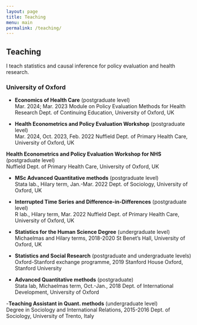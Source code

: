 ```yaml
---
layout: page
title: Teaching
menu: main
permalink: /teaching/
---
```


## Teaching

I teach statistics and causal inference for policy evaluation and health research. 

### University of Oxford
<p> </p>

- **Economics of Health Care** (postgraduate level) \
Mar. 2024; Mar. 2023 
Module on Policy Evaluation Methods for Health Research
Dept. of Continuing Education, University of Oxford, UK

- **Health Econometrics and Policy Evaluation Workshop** (postgraduate level) \
Mar. 2024, Oct. 2023, Feb. 2022
Nuffield Dept. of Primary Health Care, University of Oxford, UK

 **Health Econometrics and Policy Evaluation Workshop for NHS** (postgraduate level) \
Nuffield Dept. of Primary Health Care, University of Oxford, UK

- **MSc Advanced Quantitative methods** (postgraduate level) \
Stata lab., Hilary term, Jan.-Mar. 2022
Dept. of Sociology, University of Oxford, UK

- **Interrupted Time Series and Difference-in-Differences** (postgraduate level) \
R lab., Hilary term, Mar. 2022
Nuffield Dept. of Primary Health Care, University of Oxford, UK


- **Statistics for the Human Science Degree** (undergraduate level) 
Michaelmas and Hilary terms, 2018-2020
St Benet’s Hall, University of Oxford, UK

- **Statistics and Social Research** (postgraduate and undergraduate levels) \
Oxford-Stanford exchange programme, 2019
Stanford House Oxford, Stanford University

- **Advanced Quantitative methods** (postgraduate) \
Stata lab, Michaelmas term, Oct.-Jan., 2018
Dept. of International Development, University of Oxford

-**Teaching Assistant in Quant. methods** (undergraduate level) \
Degree in Sociology and International Relations, 2015-2016
Dept. of Sociology, University of Trento, Italy


